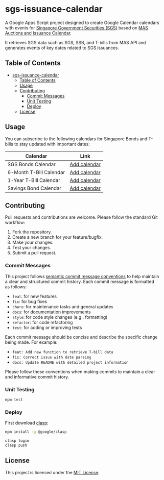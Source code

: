 # sgs-issuance-calendar

A Google Apps Script project designed to create Google Calendar calendars with events for [Singapore Government Securities (SGS)](https://www.mas.gov.sg/bonds-and-bills) based on [MAS Auctions and Issuance Calendar](https://www.mas.gov.sg/bonds-and-bills/auctions-and-issuance-calendar).

It retrieves SGS data such as SGS, SSB, and T-bills from MAS API and generates events of key dates related to SGS issuances.

## Table of Contents

- [sgs-issuance-calendar](#sgs-issuance-calendar)
  - [Table of Contents](#table-of-contents)
  - [Usage](#usage)
  - [Contributing](#contributing)
    - [Commit Messages](#commit-messages)
    - [Unit Testing](#unit-testing)
    - [Deploy](#deploy)
  - [License](#license)

## Usage

You can subscribe to the following calendars for Singapore Bonds and T-bills to stay updated with important dates:

| Calendar                | Link                                                                                                                                                                                  |
| ----------------------- | ------------------------------------------------------------------------------------------------------------------------------------------------------------------------------------- |
| SGS Bonds Calendar      | [Add calendar](https://calendar.google.com/calendar/u/0?cid=MWU3MDlkZjY5OTlhOWNjOGIxYTJiYTRlMDQ5ZDBmZDM0ZTBhNjQ5OTRhNTU5MzRmYTMzMzk3NTM0NWE5YjAzMEBncm91cC5jYWxlbmRhci5nb29nbGUuY29t) |
| 6-Month T-Bill Calendar | [Add calendar](https://calendar.google.com/calendar/u/0?cid=NzFkNTAyMDBjMDA4OTNiZjAyOWIxYjVhZDdmMjM4OGZkODU0ODA3YzdlMWJmYTFiM2E0OWI5MTNkNjAzMDUwYUBncm91cC5jYWxlbmRhci5nb29nbGUuY29t) |
| 1-Year T-Bill Calendar  | [Add calendar](https://calendar.google.com/calendar/u/0?cid=NDcxNzZkMTIwZWZiM2M4OTM1OTIxZTgxNmM3YzUzMGY4N2ExNmM0NThjNGFiYTQyZjljZWRkNTE4NWZmNDgzM0Bncm91cC5jYWxlbmRhci5nb29nbGUuY29t) |
| Savings Bond Calendar   | [Add calendar](https://calendar.google.com/calendar/u/0?cid=NDY1MjEwOGViZTU5YjAyZmE3MTdkNmM3NzU5MmNkZjcyNmJlNDgwM2NlM2M2ZmJhOTM5ZGY5ZTI3Nzg3YTY3NEBncm91cC5jYWxlbmRhci5nb29nbGUuY29t) |

## Contributing

Pull requests and contributions are welcome. Please follow the standard Git workflow:

1. Fork the repository.
2. Create a new branch for your feature/bugfix.
3. Make your changes.
4. Test your changes.
5. Submit a pull request.

### Commit Messages

This project follows [semantic commit message conventions](https://www.conventionalcommits.org/en/v1.0.0/#summary) to help maintain a clear and structured commit history. Each commit message is formatted as follows:

-   `feat`: for new features
-   `fix`: for bug fixes
-   `chore`: for maintenance tasks and general updates
-   `docs`: for documentation improvements
-   `style`: for code style changes (e.g., formatting)
-   `refactor`: for code refactoring
-   `test`: for adding or improving tests

Each commit message should be concise and describe the specific change being made. For example:

-   `feat: Add new function to retrieve T-bill data`
-   `fix: Correct issue with date parsing`
-   `docs: Update README with detailed project information`

Please follow these conventions when making commits to maintain a clear and informative commit history.

### Unit Testing

```sh
npm test
```

### Deploy

First download [clasp](https://github.com/google/clasp):

```sh
npm install -g @google/clasp
```

```sh
clasp login
clasp push
```

## License

This project is licensed under the [MIT License](LICENSE).
